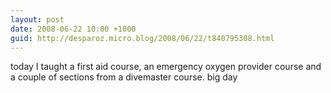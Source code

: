```yaml
---
layout: post
date: 2008-06-22 10:00 +1000
guid: http://desparoz.micro.blog/2008/06/22/t840795308.html
---
```

today I taught a first aid course, an emergency oxygen provider course and a couple of sections from a divemaster course.  big day
